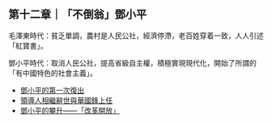 ## 第十二章｜「不倒翁」鄧小平

毛澤東時代：貧乏單調，農村是人民公社，經濟停滯，老百姓穿着一致，人人引述「紅寶書」。

鄧小平時代：取消人民公社，提高省級自主權，積極實現現代化，開始了所謂的「有中國特色的社會主義」。

* [鄧小平的第一次復出](chapter12/section1.md)
* [領導人相繼辭世與華國鋒上任](chapter12/section2.md)
* [鄧小平的攀升——「改革開放」](chapter12/section3.md)
